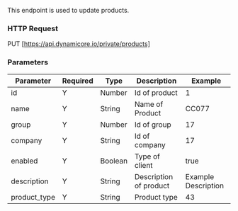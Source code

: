This endpoint is used to update products.
### HTTP Request

PUT [https://api.dynamicore.io/private/products]

### Parameters

| Parameter | Required | Type | Description | Example |
| --------- | --------- | --------- | --------- |--------- |
| id | Y | Number | Id of product | 1 |
| name | Y | String | Name of Product | CC077 |
| group | Y | Number | Id of group | 17 |
| company | Y | String | Id of company | 17 |
| enabled | Y | Boolean | Type of client | true |
| description | Y | String | Description of product | Example Description |
| product_type | Y | String | Product type | 43 |